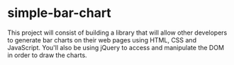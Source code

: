 # simple-bar-chart
This project will consist of building a library that will allow other developers to generate bar charts on their web pages using HTML, CSS and JavaScript. You'll also be using jQuery to access and manipulate the DOM in order to draw the charts.
